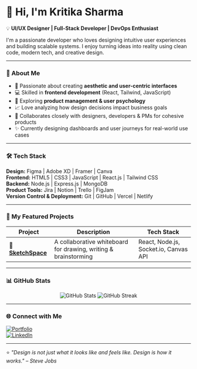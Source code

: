 # 👋 Hi, I'm Kritika Sharma  

💡 **UI/UX Designer | Full-Stack Developer | DevOps Enthusiast**

I'm a passionate developer who loves designing intuitive user experiences and building scalable systems. I enjoy turning ideas into reality using clean code, modern tech, and creative design.

---

### 🧩 About Me  
- 🎨 Passionate about creating **aesthetic and user-centric interfaces**  
- 💻 Skilled in **frontend development** (React, Tailwind, JavaScript)  
- 🧠 Exploring **product management & user psychology**  
- 📈 Love analyzing how design decisions impact business goals  
- 💬 Collaborates closely with designers, developers & PMs for cohesive products  
- ✨ Currently designing dashboards and user journeys for real-world use cases  


---

### 🛠️ Tech Stack  
**Design:** Figma | Adobe XD | Framer | Canva  
**Frontend:** HTML5 | CSS3 | JavaScript | React.js | Tailwind CSS  
**Backend:** Node.js | Express.js | MongoDB  
**Product Tools:** Jira | Notion | Trello | FigJam  
**Version Control & Deployment:** Git | GitHub | Vercel | Netlify  


---

### 🚀 My Featured Projects  
| Project | Description | Tech Stack |
|----------|--------------|-------------|
| 🎨 [**SketchSpace**](https://github.com/YourUsername/SketchSpace) | A collaborative whiteboard for drawing, writing & brainstorming | React, Node.js, Socket.io, Canvas API |

---

### 📊 GitHub Stats  
<p align="center">
  <img src="https://github-readme-stats.vercel.app/api?username=YourUsername&show_icons=true&theme=tokyonight" alt="GitHub Stats" />
  <img src="https://github-readme-streak-stats.herokuapp.com?user=YourUsername&theme=tokyonight&hide_border=false" alt="GitHub Streak" />
</p>

---

### 🌐 Connect with Me  
[![Portfolio](https://img.shields.io/badge/Portfolio-%230A66C2.svg?style=for-the-badge&logo=Google-chrome&logoColor=white)](https://yourportfolio.link)  
[![LinkedIn](https://img.shields.io/badge/LinkedIn-%230A66C2.svg?style=for-the-badge&logo=linkedin&logoColor=white)](https://linkedin.com/in/kritika-sharma-2423b0301)  


---

⭐ *"Design is not just what it looks like and feels like. Design is how it works." – Steve Jobs*
